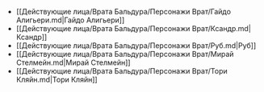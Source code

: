 - [[Действующие лица/Врата Бальдура/Персонажи Врат/Гайдо Алигьери.md|Гайдо Алигьери]]
- [[Действующие лица/Врата Бальдура/Персонажи Врат/Ксандр.md|Ксандр]]
- [[Действующие лица/Врата Бальдура/Персонажи Врат/Руб.md|Руб]]
- [[Действующие лица/Врата Бальдура/Персонажи Врат/Мирай Стелмейн.md|Мирай Стелмейн]]
- [[Действующие лица/Врата Бальдура/Персонажи Врат/Тори Кляйн.md|Тори Кляйн]]

